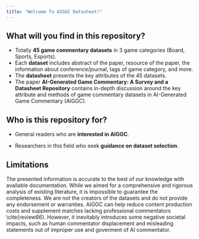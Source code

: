 ```yaml
---
title: "Welcome To AIGGC Datasheet!"
---
```


## What will you find in this repository?

- Totally **45 game commentary datasets** in 3 game categories (Board, Sports, Esports).
- Each **dataset** includes abstract of the paper, resource of the paper, the information about conference/journal, tags of game category, and more.
- The **datasheet** presents the key attributes of the 45 datasets.
- The paper **AI-Generated Game Commentary: A Survey and a Datasheet Repository** contains in-depth discussion around the key attribute and methods of game commentary datasets in AI-Generated Game Commentary (AIGGC).

## Who is this repository for?

- General readers who are **interested in AIGGC**.

- Researchers in this field who seek **guidance on dataset selection**.

## Limitations

The presented information is accurate to the best of our knowledge with available documentation. While we aimed for a comprehensive and rigorous analysis of existing literature, it is impossible to guarantee the completeness. We are not the creators of the datasets and do not provide any endorsement or warranties. AIGGC can help reduce content production costs and supplement matches lacking professional commentators \cite{review66}. However, it inevitably introduces some negative societal impacts, such as human commentator displacement and misleading statements out of improper use and goverment of AI commentator.